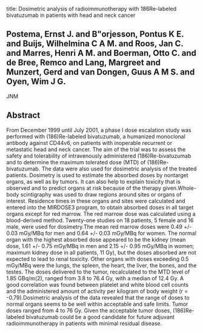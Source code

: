 title: Dosimetric analysis of radioimmunotherapy with 186Re-labeled bivatuzumab in patients with head and neck cancer

## Postema, Ernst J. and B"orjesson, Pontus K E. and Buijs, Wilhelmina C A M. and Roos, Jan C. and Marres, Henri A M. and Boerman, Otto C. and de Bree, Remco and Lang, Margreet and Munzert, Gerd and van Dongen, Guus A M S. and Oyen, Wim J G.
JNM


## Abstract
From December 1999 until July 2001, a phase I dose escalation study was performed with (186)Re-labeled bivatuzumab, a humanized monoclonal antibody against CD44v6, on patients with inoperable recurrent or metastatic head and neck cancer. The aim of the trial was to assess the safety and tolerability of intravenously administered (186)Re-bivatuzumab and to determine the maximum tolerated dose (MTD) of (186)Re-bivatuzumab. The data were also used for dosimetric analysis of the treated patients. Dosimetry is used to estimate the absorbed doses by nontarget organs, as well as by tumors. It can also help to explain toxicity that is observed and to predict organs at risk because of the therapy given.Whole-body scintigraphy was used to draw regions around sites or organs of interest. Residence times in these organs and sites were calculated and entered into the MIRDOSE3 program, to obtain absorbed doses in all target organs except for red marrow. The red marrow dose was calculated using a blood-derived method. Twenty-one studies on 18 patients, 5 female and 16 male, were used for dosimetry.The mean red marrow doses were 0.49 +/- 0.03 mGy/MBq for men and 0.64 +/- 0.03 mGy/MBq for women. The normal organ with the highest absorbed dose appeared to be the kidney (mean dose, 1.61 +/- 0.75 mGy/MBq in men and 2.15 +/- 0.95 mGy/MBq in women; maximum kidney dose in all patients, 11 Gy), but the doses absorbed are not expected to lead to renal toxicity. Other organs with doses exceeding 0.5 mGy/MBq were the lungs, the spleen, the heart, the liver, the bones, and the testes. The doses delivered to the tumor, recalculated to the MTD level of 1.85 GBq/m(2), ranged from 3.8 to 76.4 Gy, with a median of 12.4 Gy. A good correlation was found between platelet and white blood cell counts and the administered amount of activity per kilogram of body weight (r = -0.79).Dosimetric analysis of the data revealed that the range of doses to normal organs seems to be well within acceptable and safe limits. Tumor doses ranged from 4 to 76 Gy. Given the acceptable tumor doses, (186)Re-labeled bivatuzumab could be a good candidate for future adjuvant radioimmunotherapy in patients with minimal residual disease.

